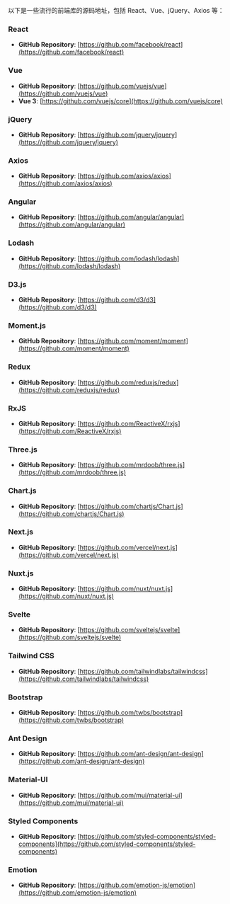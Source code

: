 以下是一些流行的前端库的源码地址，包括 React、Vue、jQuery、Axios 等：

### React
- **GitHub Repository**: [https://github.com/facebook/react](https://github.com/facebook/react)

### Vue
- **GitHub Repository**: [https://github.com/vuejs/vue](https://github.com/vuejs/vue)
- **Vue 3**: [https://github.com/vuejs/core](https://github.com/vuejs/core)

### jQuery
- **GitHub Repository**: [https://github.com/jquery/jquery](https://github.com/jquery/jquery)

### Axios
- **GitHub Repository**: [https://github.com/axios/axios](https://github.com/axios/axios)

### Angular
- **GitHub Repository**: [https://github.com/angular/angular](https://github.com/angular/angular)

### Lodash
- **GitHub Repository**: [https://github.com/lodash/lodash](https://github.com/lodash/lodash)

### D3.js
- **GitHub Repository**: [https://github.com/d3/d3](https://github.com/d3/d3)

### Moment.js
- **GitHub Repository**: [https://github.com/moment/moment](https://github.com/moment/moment)

### Redux
- **GitHub Repository**: [https://github.com/reduxjs/redux](https://github.com/reduxjs/redux)

### RxJS
- **GitHub Repository**: [https://github.com/ReactiveX/rxjs](https://github.com/ReactiveX/rxjs)

### Three.js
- **GitHub Repository**: [https://github.com/mrdoob/three.js](https://github.com/mrdoob/three.js)

### Chart.js
- **GitHub Repository**: [https://github.com/chartjs/Chart.js](https://github.com/chartjs/Chart.js)

### Next.js
- **GitHub Repository**: [https://github.com/vercel/next.js](https://github.com/vercel/next.js)

### Nuxt.js
- **GitHub Repository**: [https://github.com/nuxt/nuxt.js](https://github.com/nuxt/nuxt.js)

### Svelte
- **GitHub Repository**: [https://github.com/sveltejs/svelte](https://github.com/sveltejs/svelte)

### Tailwind CSS
- **GitHub Repository**: [https://github.com/tailwindlabs/tailwindcss](https://github.com/tailwindlabs/tailwindcss)

### Bootstrap
- **GitHub Repository**: [https://github.com/twbs/bootstrap](https://github.com/twbs/bootstrap)

### Ant Design
- **GitHub Repository**: [https://github.com/ant-design/ant-design](https://github.com/ant-design/ant-design)

### Material-UI
- **GitHub Repository**: [https://github.com/mui/material-ui](https://github.com/mui/material-ui)

### Styled Components
- **GitHub Repository**: [https://github.com/styled-components/styled-components](https://github.com/styled-components/styled-components)

### Emotion
- **GitHub Repository**: [https://github.com/emotion-js/emotion](https://github.com/emotion-js/emotion)